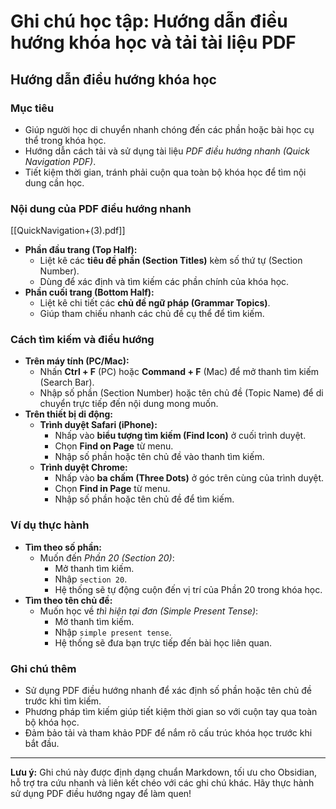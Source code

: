 # Ghi chú học tập: Hướng dẫn điều hướng khóa học và tải tài liệu PDF

## Hướng dẫn điều hướng khóa học

### Mục tiêu
- Giúp người học di chuyển nhanh chóng đến các phần hoặc bài học cụ thể trong khóa học.
- Hướng dẫn cách tải và sử dụng tài liệu *PDF điều hướng nhanh (Quick Navigation PDF)*.
- Tiết kiệm thời gian, tránh phải cuộn qua toàn bộ khóa học để tìm nội dung cần học.
### Nội dung của PDF điều hướng nhanh
[[QuickNavigation+(3).pdf]]
- **Phần đầu trang (Top Half):**
  - Liệt kê các **tiêu đề phần (Section Titles)** kèm số thứ tự (Section Number).
  - Dùng để xác định và tìm kiếm các phần chính của khóa học.
- **Phần cuối trang (Bottom Half):**
  - Liệt kê chi tiết các **chủ đề ngữ pháp (Grammar Topics)**.
  - Giúp tham chiếu nhanh các chủ đề cụ thể để tìm kiếm.

### Cách tìm kiếm và điều hướng
- **Trên máy tính (PC/Mac):**
  - Nhấn **Ctrl + F** (PC) hoặc **Command + F** (Mac) để mở thanh tìm kiếm (Search Bar).
  - Nhập số phần (Section Number) hoặc tên chủ đề (Topic Name) để di chuyển trực tiếp đến nội dung mong muốn.
- **Trên thiết bị di động:**
  - **Trình duyệt Safari (iPhone):**
    - Nhấp vào **biểu tượng tìm kiếm (Find Icon)** ở cuối trình duyệt.
    - Chọn **Find on Page** từ menu.
    - Nhập số phần hoặc tên chủ đề vào thanh tìm kiếm.
  - **Trình duyệt Chrome:**
    - Nhấp vào **ba chấm (Three Dots)** ở góc trên cùng của trình duyệt.
    - Chọn **Find in Page** từ menu.
    - Nhập số phần hoặc tên chủ đề để tìm kiếm.

### Ví dụ thực hành
- **Tìm theo số phần:**
  - Muốn đến *Phần 20 (Section 20)*:
    - Mở thanh tìm kiếm.
    - Nhập `section 20`.
    - Hệ thống sẽ tự động cuộn đến vị trí của Phần 20 trong khóa học.
- **Tìm theo tên chủ đề:**
  - Muốn học về *thì hiện tại đơn (Simple Present Tense)*:
    - Mở thanh tìm kiếm.
    - Nhập `simple present tense`.
    - Hệ thống sẽ đưa bạn trực tiếp đến bài học liên quan.

### Ghi chú thêm
- Sử dụng PDF điều hướng nhanh để xác định số phần hoặc tên chủ đề trước khi tìm kiếm.
- Phương pháp tìm kiếm giúp tiết kiệm thời gian so với cuộn tay qua toàn bộ khóa học.
- Đảm bảo tải và tham khảo PDF để nắm rõ cấu trúc khóa học trước khi bắt đầu.

---

**Lưu ý:** Ghi chú này được định dạng chuẩn Markdown, tối ưu cho Obsidian, hỗ trợ tra cứu nhanh và liên kết chéo với các ghi chú khác. Hãy thực hành sử dụng PDF điều hướng ngay để làm quen!